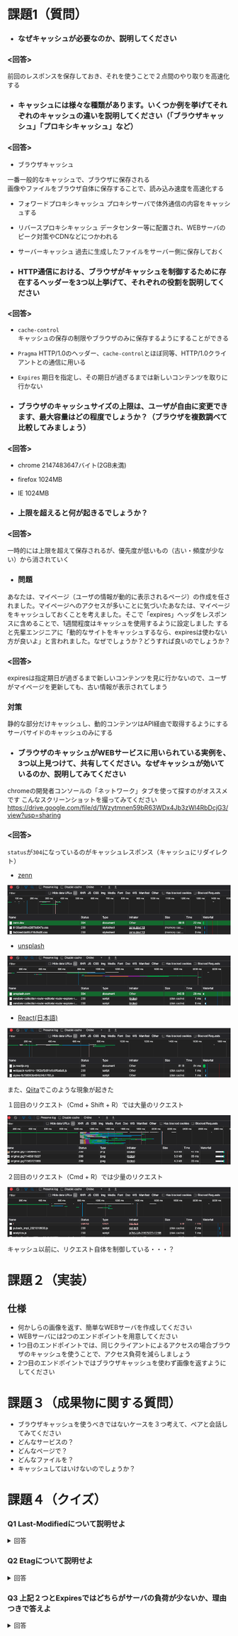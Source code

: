 # 課題1（質問）

- ### なぜキャッシュが必要なのか、説明してください
### <回答>
前回のレスポンスを保存しておき、それを使うことで２点間のやり取りを高速化する
- ### キャッシュには様々な種類があります。いくつか例を挙げてそれぞれのキャッシュの違いを説明してください（「ブラウザキャッシュ」「プロキシキャッシュ」など）
### <回答>
- ブラウザキャッシュ

一番一般的なキャッシュで、ブラウザに保存される  
画像やファイルをブラウザ自体に保存することで、読み込み速度を高速化する

- フォワードプロキシキャッシュ
プロキシサーバで体外通信の内容をキャッシュする

- リバースプロキシキャッシュ
データセンター等に配置され、WEBサーバのピーク対策やCDNなどにつかわれる

- サーバーキャッシュ
過去に生成したファイルをサーバー側に保存しておく

- ### HTTP通信における、ブラウザがキャッシュを制御するために存在するヘッダーを3つ以上挙げて、それぞれの役割を説明してください
### <回答>

- `cache-control`  
キャッシュの保存の制限やブラウザのみに保存するようにすることができる

- `Pragma`
HTTP/1.0のヘッダー、`cache-control`とほぼ同等、HTTP/1.0クライアントとの通信に用いる

- `Expires`
期日を指定し、その期日が過ぎるまでは新しいコンテンツを取りに行かない

- ### ブラウザのキャッシュサイズの上限は、ユーザが自由に変更できます、最大容量はどの程度でしょうか？（ブラウザを複数調べて比較してみましょう）

### <回答>

- chrome 2147483647バイト(2GB未満)
- firefox 1024MB
- IE 1024MB

- ### 上限を超えると何が起きるでしょうか？

### <回答>

一時的には上限を超えて保存されるが、優先度が低いもの（古い・頻度が少ない）から消されていく

- ### 問題
あなたは、マイページ（ユーザの情報が動的に表示されるページ）の作成を任されました。マイページへのアクセスが多いことに気づいたあなたは、マイページをキャッシュしておくことを考えました。そこで「expires」ヘッダをレスポンスに含めることで、1週間程度はキャッシュを使用するように設定しました
すると先輩エンジニアに「動的なサイトをキャッシュするなら、expiresは使わない方が良いよ」と言われました。なぜでしょうか？どうすれば良いのでしょうか？
### <回答>

expiresは指定期日が過ぎるまで新しいコンテンツを見に行かないので、ユーザがマイページを更新しても、古い情報が表示されてしまう

### 対策
静的な部分だけキャッシュし、動的コンテンツはAPI経由で取得するようにする  
サーバサイドのキャッシュのみにする

- ### ブラウザのキャッシュがWEBサービスに用いられている実例を、3つ以上見つけて、共有してください。なぜキャッシュが効いているのか、説明してみてください
chromeの開発者コンソールの「ネットワーク」タブを使って探すのがオススメです
こんなスクリーンショットを撮ってみてください
https://drive.google.com/file/d/1Wzytmnen59bR63WDx4Jb3zWl4RbDcjG3/view?usp=sharing

### <回答>

`status`が`304`になっているのがキャッシュレスポンス（キャッシュにリダイレクト）

- [zenn](https://zenn.dev/)

![zenn](images/zenn.png)  

- [unsplash](https://unsplash.com/)

![unsplash](images/unsplash.png)  

- [React(日本語)](https://ja.reactjs.org/)

![react](images/react.png)  


また、[Qiita](https://qiita.com/)でこのような現象が起きた

１回目のリクエスト（Cmd + Shift + R）では大量のリクエスト  

![qiita1](images/qiita1.png)  

２回目のリクエスト（Cmd + R）では少量のリクエスト  

![qiita2](images/qiita2.png)  

キャッシュ以前に、リクエスト自体を制御している・・・？



# 課題２（実装）
## 仕様
- 何かしらの画像を返す、簡単なWEBサーバを作成してください
- WEBサーバには2つのエンドポイントを用意してください
- 1つ目のエンドポイントでは、同じクライアントによるアクセスの場合ブラウザのキャッシュを使うことで、アクセス負荷を減らしましょう
- 2つ目のエンドポイントではブラウザキャッシュを使わず画像を返すようにしてください


# 課題３（成果物に関する質問）

- ブラウザキャッシュを使うべきではないケースを３つ考えて、ペアと会話してみてください
- どんなサービスの？
- どんなページで？
- どんなファイルを？
- キャッシュしてはいけないのでしょうか？


# 課題４（クイズ）
### Q1 Last-Modifiedについて説明せよ

<details><summary>回答</summary><div>

レスポンスヘッダに含まれる  
サーバ側で、ファイルの最終更新日を入れて返す  
次回リクエスト時に、ブラウザは上記の最終更新日をサーバに送信する  
サーバ側でファイルをチェックし、最終更新日が同じなら304を返す（ブラウザキャッシュを使う）

</div></details>

### Q2 Etagについて説明せよ

<details><summary>回答</summary><div>

レスポンスヘッダに含まれる  
サーバ側で、コンテンツごとにユニークなEtagを生成し返す  
次回リクエスト時に、ブラウザは上記のEtagをサーバに送信する（`If-None-Match`ヘッダに含まれる）  
サーバ側でEtagをチェックし、同じなら304を返す（ブラウザキャッシュを使う）

</div></details>

### Q3 上記２つとExpiresではどちらがサーバの負荷が少ないか、理由つきで答えよ

<details><summary>回答</summary><div>

### `Expires`のほうが負荷が少ない
上記２つは304を返す際に、サーバ側でマッチさせる処理が走るが、  
`Expires`を用いると、そもそもリクエストを送らないため、より負荷が少ない

</div></details>
